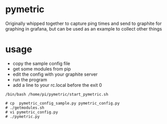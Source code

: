 # pymetric
Originally whipped together to capture ping times and send to
graphite for graphing in grafana, but can be used as an example to collect other things

# usage
* copy the sample config file
* get some modules from pip 
* edit the config with your graphite server
* run the program
* add a line to your rc.local before the exit 0
```
/bin/bash /home/pi/pymetric/start_pymetric.sh
```


```
# cp  pymetric_config_sample.py pymetric_config.py
# ./getmodules.sh
# vi pymetric_config.py 
# ./pymetric.py
```
